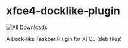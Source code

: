 # xfce4-docklike-plugin

[![All Downloads](https://img.shields.io/github/downloads/jakbin/xfce4-docklike-plugin/total.svg)](https://github.com/jakbin/xfce4-docklike-plugin)

A Dock-like Taskbar Plugin for XFCE (deb files)
